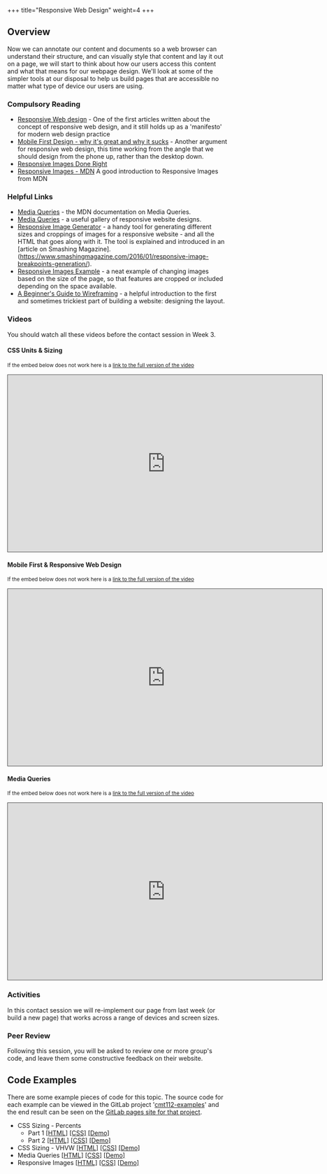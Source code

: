 +++
title="Responsive Web Design"
weight=4
+++

## Overview
Now we can annotate our content and documents so a web browser can understand their structure, and can visually style that content and lay it out on a page, we will start to think about how our users access this content and what that means for our webpage design. We'll look at some of the simpler tools at our disposal to help us build pages that are accessible no matter what type of device our users are using.

### Compulsory Reading

* [Responsive Web design](https://alistapart.com/article/responsive-web-design) - One of the first articles written about the concept of responsive web design, and it still holds up as a 'manifesto' for modern web design practice
* [Mobile First Design - why it's great and why it sucks](https://mayvendev.com/blog/mobilefirst) - Another argument for responsive web design, this time working from the angle that we should design from the phone up, rather than the desktop down.
* [Responsive Images Done Right](https://www.smashingmagazine.com/2014/05/responsive-images-done-right-guide-picture-srcset/)
* [Responsive Images - MDN](https://developer.mozilla.org/en-US/docs/Learn/HTML/Multimedia_and_embedding/Responsive_images) A good introduction to Responsive Images from MDN

### Helpful Links

* [Media Queries](https://developer.mozilla.org/en-US/docs/Web/CSS/Media_Queries) - the MDN documentation on Media Queries.
* [Media Queries](https://mediaqueri.es/) - a useful gallery of responsive website designs.
* [Responsive Image Generator](https://www.responsivebreakpoints.com/) - a handy tool for generating different sizes and croppings of images for a responsive website - and all the HTML that goes along with it. The tool is explained and introduced in an [article on Smashing Magazine].(https://www.smashingmagazine.com/2016/01/responsive-image-breakpoints-generation/).
* [Responsive Images Example](https://ericportis.com/etc/cloudinary/) - a neat example of changing images based on the size of the page, so that features are cropped or included depending on the space available.
* [A Beginner's Guide to Wireframing](https://webdesign.tutsplus.com/articles/a-beginners-guide-to-wireframing--webdesign-7399) - a helpful introduction to the first and sometimes trickiest part of building a website: designing the layout.

### Videos

You should watch all these videos before the contact session in Week 3.

#### CSS Units & Sizing

<p><small>If the embed below does not work here is a <a href="https://cardiff.cloud.panopto.eu/Panopto/Pages/Viewer.aspx?id=a39350f5-9ad9-45d2-bb72-a899fa677ed5" target="blank">link to the full version of the video</a></small></p>
<iframe src="https://cardiff.cloud.panopto.eu/Panopto/Pages/Embed.aspx?id=a39350f5-9ad9-45d2-bb72-a899fa677ed5&v=1" width="720" height="405" style="padding: 0px; border: 1px solid #464646;" frameborder="0" allowfullscreen allow="autoplay"></iframe>

#### Mobile First & Responsive Web Design

<p><small>If the embed below does not work here is a <a href="https://cardiff.cloud.panopto.eu/Panopto/Pages/Viewer.aspx?id=f79f2d9f-47d2-4c67-8232-9e68f7252249" target="blank">link to the full version of the video</a></small></p>
<iframe src="https://cardiff.cloud.panopto.eu/Panopto/Pages/Embed.aspx?id=f79f2d9f-47d2-4c67-8232-9e68f7252249&v=1" width="720" height="405" style="padding: 0px; border: 1px solid #464646;" frameborder="0" allowfullscreen allow="autoplay"></iframe>

#### Media Queries

<p><small>If the embed below does not work here is a <a href="https://cardiff.cloud.panopto.eu/Panopto/Pages/Viewer.aspx?id=9a1b9582-6189-421b-93f5-80a9409a1e9d" target="blank">link to the full version of the video</a></small></p>
<iframe src="https://cardiff.cloud.panopto.eu/Panopto/Pages/Embed.aspx?id=9a1b9582-6189-421b-93f5-80a9409a1e9d&v=1" width="720" height="405" style="padding: 0px; border: 1px solid #464646;" frameborder="0" allowfullscreen allow="autoplay"></iframe>


### Activities

In this contact session we will re-implement our page from last week (or build a new page) that works across a range of devices and screen sizes.

### Peer Review

Following this session, you will be asked to review one or more group's code, and leave them some constructive feedback on their website.  

## Code Examples

There are some example pieces of code for this topic. The source code for each example can be viewed in the GitLab project '[cmt112-examples](https://gitlab.cs.cf.ac.uk/scm2mjc/cmt112-examples)' and the end result can be seen on the [GitLab pages site for that project](http://scm2mjc.pages.cs.cf.ac.uk/cmt112-examples/).


* CSS Sizing - Percents 
    * Part 1 [[HTML]](https://gitlab.cs.cf.ac.uk/scm2mjc/cmt112-examples/blob/master/1-4/css-sizing/percents/1/index.html) [[CSS]](https://gitlab.cs.cf.ac.uk/scm2mjc/cmt112-examples/blob/master/1-4/css-sizing/percents/1/css/style.css) [[Demo]](http://scm2mjc.pages.cs.cf.ac.uk/cmt112-examples/1-4/css-sizing/percents/1/)
    * Part 2 [[HTML]](https://gitlab.cs.cf.ac.uk/scm2mjc/cmt112-examples/blob/master/1-4/css-sizing/percents/2/index.html) [[CSS]](https://gitlab.cs.cf.ac.uk/scm2mjc/cmt112-examples/blob/master/1-4/css-sizing/percents/2/css/style.css) [[Demo]](http://scm2mjc.pages.cs.cf.ac.uk/cmt112-examples/1-4/css-sizing/percents/2/)
* CSS Sizing - VHVW [[HTML]](https://gitlab.cs.cf.ac.uk/scm2mjc/cmt112-examples/blob/master/1-4/css-sizing/vhvw/index.html) [[CSS]](https://gitlab.cs.cf.ac.uk/scm2mjc/cmt112-examples/blob/master/1-4/css-sizing/vhvw/css/style.css) [[Demo]](http://scm2mjc.pages.cs.cf.ac.uk/cmt112-examples/1-4/css-sizing/vhvw/)
* Media Queries [[HTML]](https://gitlab.cs.cf.ac.uk/scm2mjc/cmt112-examples/blob/master/1-4/media-query/index.html) [[CSS]](https://gitlab.cs.cf.ac.uk/scm2mjc/cmt112-examples/blob/master/1-4/media-query/css/style.css) [[Demo]](http://scm2mjc.pages.cs.cf.ac.uk/cmt112-examples/1-4/media-query/)
* Responsive Images [[HTML]](https://gitlab.cs.cf.ac.uk/scm2mjc/cmt112-examples/blob/master/1-4/images/index.html) [[CSS]](https://gitlab.cs.cf.ac.uk/scm2mjc/cmt112-examples/blob/master/1-4/images/css/style.css) [[Demo]](http://scm2mjc.pages.cs.cf.ac.uk/cmt112-examples/1-4/images/)


